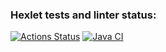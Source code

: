 ### Hexlet tests and linter status:
[![Actions Status](https://github.com/AlexandrKananadze/java-project-lvl2/workflows/hexlet-check/badge.svg)](https://github.com/AlexandrKananadze/java-project-lvl2/actions)
[![Java CI](https://github.com/AlexandrKananadze/java-project-lvl2/actions/workflows/main.yml/badge.svg)](https://github.com/AlexandrKananadze/java-project-lvl2/actions/workflows/main.yml)
